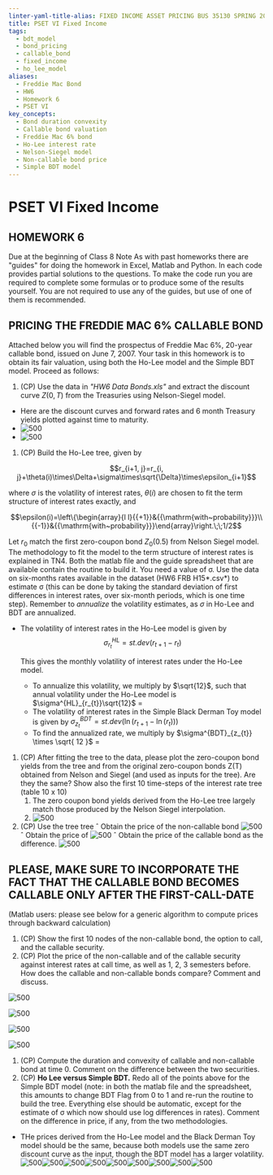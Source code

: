 ```yaml
---
linter-yaml-title-alias: FIXED INCOME ASSET PRICING BUS 35130 SPRING 2024 JOHN HEATON
title: PSET VI Fixed Income
tags:
  - bdt_model
  - bond_pricing
  - callable_bond
  - fixed_income
  - ho_lee_model
aliases:
  - Freddie Mac Bond
  - HW6
  - Homework 6
  - PSET VI
key_concepts:
  - Bond duration convexity
  - Callable bond valuation
  - Freddie Mac 6% bond
  - Ho-Lee interest rate
  - Nelson-Siegel model
  - Non-callable bond price
  - Simple BDT model
---
```


# PSET VI Fixed Income

## HOMEWORK 6

Due at the beginning of Class 8
Note As with past homeworks there are "guides" for doing the homework in Excel,  Matlab and Python. In each code provides partial solutions to the questions. To make the code run you are required to complete some formulas or to produce some of the results yourself. You are not required to use any of the guides,  but use of one of them is recommended.

## PRICING THE FREDDIE MAC 6% CALLABLE BOND

Attached below you will find the prospectus of Freddie Mac 6%,  20-year callable bond,  issued on June 7,  2007. Your task in this homework is to obtain its fair valuation,  using both the Ho-Lee model and the Simple BDT model. Proceed as follows:

1. (CP) Use the data in *"HW6 Data Bonds.xls"* and extract the discount curve $Z(0,          T)$ from the Treasuries using Nelson-Siegel model.

- Here are the discount curves and forward rates and 6 month Treasury yields plotted against time to maturity.
- ![500](Z.%20Clippings/Fixed%20Income%20PSET%206-20240508225148684.png)
- ![500](Z.%20Clippings/0PSET%206-20240508225138557.png)
1. (CP) Build the Ho-Lee tree,  given by

$$r_{i+1,         j}=r_{i,         j}+\theta(i)\times\Delta+\sigma\times\sqrt{\Delta}\times\epsilon_{i+1}$$

where $σ$ is the volatility of interest rates,  $θ(i)$ are chosen to fit the term structure of interest rates exactly,  and

$$\epsilon(i)=\left\{\begin{array}{l l}{{+1}}&{{\mathrm{with~probability}}}\\ {{-1}}&{{\mathrm{with~probability}}}\end{array}\right.\;\;1/2$$

Let $r_0$ match the first zero-coupon bond $Z_0(0.5)$ from Nelson Siegel model. The methodology to fit the model to the term structure of interest rates is explained in TN4. Both the matlab file and the guide spreadsheet that are available contain the routine to build it. You need a value of σ. Use the data on six-months rates available in the dataset (HW6 FRB H15*.csv*) to estimate σ (this can be done by taking the standard deviation of first differences in interest rates,  over six-month periods,  which is one time step). Remember to *annualize* the volatility estimates,  as $σ$ in Ho-Lee and BDT are annualized.

- The volatility of interest rates in the Ho-Lee model is given by $$\sigma^{HL}_{r_{t}}=st.dev(r_{t+1}-r_{{t}})$$

	This gives the monthly volatility of interest rates under the Ho-Lee model.

	- To annualize this volatility,  we multiply by $\sqrt{12}$,  such that annual volatility under the Ho-Lee model is $\sigma^{HL}_{r_{t}}\sqrt{12}$ =
	- The volatility of interest rates in the Simple Black Derman Toy model is given by $\sigma^{BDT}_{z_{t}}=st.dev(\ln(r_{{t+1}}-\ln(r_{t})))$
	- To find the annualized rate,  we multiply by $\sigma^{BDT}_{z_{t}} \times \sqrt{ 12 }$ =
1. (CP) After fitting the tree to the data,  please plot the zero-coupon bond yields from the tree and from the original zero-coupon bonds Z(T) obtained from Nelson and Siegel (and used as inputs for the tree). Are they the same? Show also the first 10 time-steps of the interest rate tree (table 10 x 10)
	1. The zero coupon bond yields derived from the Ho-Lee tree largely match those produced by the Nelson Siegel interpolation.
	1. ![500](Z.%20Clippings/ppings/Fixed%20Income%20PSET%206-20240509011443766.png)
1. (CP) Use the tree tree
ˆ Obtain the price of the non-callable bond
![500](Z.%20Clippings/Fixed%20Income%20PSET%206-20240509205124687.png)
ˆ Obtain the price of
![500](Z.%20Clippings/Fixed%20Income%20PSET%206-20240509205006803.png)
ˆ Obtain the price of the callable bond as the difference.
![500](Z.%20Clippings/Fixed%20Income%20PSET%206-20240509205052239.png)
## PLEASE,  MAKE SURE TO INCORPORATE THE FACT THAT THE CALLABLE BOND BECOMES CALLABLE ONLY AFTER THE FIRST-CALL-DATE

(Matlab users: please see below for a generic algorithm to compute prices through backward calculation)

1. (CP) Show the first 10 nodes of the non-callable bond,  the option to call,  and the callable security.
1. (CP) Plot the price of the non-callable and of the callable security against interest rates at call time,  as well as 1,  2,  3 semesters before. How does the callable and non-callable bonds compare? Comment and discuss.

![500](Z.%20Clippings/Fixed%20Income%20PSET%206-20240509230423297.png)

![500](Z.%20Clippings/Fixed%20Income%20PSET%206-20240509230439162.png)

![500](Z.%20Clippings/Fixed%20Income%20PSET%206-20240509230453676.png)

![500](Z.%20Clippings/Fixed%20Income%20PSET%206-20240509230458912.png)

1. (CP) Compute the duration and convexity of callable and non-callable bond at time 0. Comment on the difference between the two securities.
1. (CP) **Ho Lee versus Simple BDT.** Redo all of the points above for the Simple BDT model (note: in both the matlab file and the spreadsheet,  this amounts to change BDT Flag from 0 to 1 and re-run the routine to build the tree. Everything else should be automatic,  except for the estimate of σ which now should use log differences in rates). Comment on the difference in price,  if any,  from the two methodologies.
- THe prices derived from the Ho-Lee model and the Black Derman Toy model should be the same,  because both models use the same zero discount curve as the input,  though the BDT model has a larger volatility.
![500](Z.%20Clippings/Fixed%20Income%20PSET%206-20240509233402903.png)![500](Z.%20Clippings/Fixed%20Income%20PSET%206-20240509233401781.png)![500](Z.%20Clippings/Fixed%20Income%20PSET%206-20240509233401063.png)![500](Z.%20Clippings/Fixed%20Income%20PSET%206-20240509233400005.png)![500](Z.%20Clippings/Fixed%20Income%20PSET%206-20240509233358725.png)![500](Z.%20Clippings/Fixed%20Income%20PSET%206-20240509233357498.png)![500](Z.%20Clippings/Fixed%20Income%20PSET%206-20240509233356378.png)![500](Z.%20Clippings/Fixed%20Income%20PSET%206-20240509233354487.png)![500](Z.%20Clippings/Fixed%20Income%20PSET%206-20240509233351488.png)